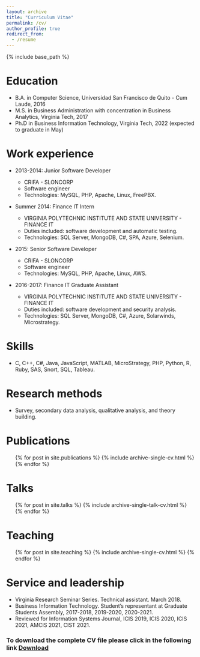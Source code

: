 ```yaml
---
layout: archive
title: "Curriculum Vitae"
permalink: /cv/
author_profile: true
redirect_from:
  - /resume
---
```


{% include base_path %}

Education
======
* B.A. in Computer Science, Universidad San Francisco de Quito - Cum Laude, 2016
* M.S. in Business Administration with concentration in Business Analytics, Virginia Tech, 2017
* Ph.D in Business Information Technology, Virginia Tech, 2022 (expected to graduate in May)

Work experience
======
* 2013-2014: Junior Software Developer
  * CRIFA - SLONCORP
  * Software engineer
  * Technologies: MySQL, PHP, Apache, Linux, FreePBX.

* Summer 2014: Finance IT Intern
  * VIRGINIA POLYTECHNIC INSTITUTE AND STATE UNIVERSITY - FINANCE IT
  * Duties included: software development and automatic testing.
  * Technologies: SQL Server, MongoDB, C#, SPA, Azure, Selenium.

* 2015: Senior Software Developer
  * CRIFA - SLONCORP
  * Software engineer
  * Technologies: MySQL, PHP, Apache, Linux, AWS.

* 2016-2017: Finance IT Graduate Assistant
  * VIRGINIA POLYTECHNIC INSTITUTE AND STATE UNIVERSITY - FINANCE IT
  * Duties included: software development and security analysis.
  * Technologies: SQL Server, MongoDB, C#, Azure, Solarwinds, Microstrategy.
  
Skills
======
* C, C++, C#, Java, JavaScript, MATLAB, MicroStrategy, PHP, Python, R, Ruby, SAS, Snort, SQL, Tableau.

Research methods
======
* Survey, secondary data analysis, qualitative analysis, and theory building.

Publications
======
  <ul>{% for post in site.publications %}
    {% include archive-single-cv.html %}
  {% endfor %}</ul>
  
Talks
======
  <ul>{% for post in site.talks %}
    {% include archive-single-talk-cv.html %}
  {% endfor %}</ul>
  
Teaching
======
  <ul>{% for post in site.teaching %}
    {% include archive-single-cv.html %}
  {% endfor %}</ul>
  
Service and leadership
======
* Virginia Research Seminar Series. Technical assistant. March 2018.
* Business Information Technology. Student’s representant at Graduate Students Assembly, 2017-2018, 2019-2020, 2020-2021.
* Reviewed for Information Systems Journal, ICIS 2019, ICIS 2020, ICIS 2021, AMCIS 2021, CIST 2021.

### To download the complete CV file please click in the following link [Download](/files/VillacisCalderon_curriculum_vitae.pdf)